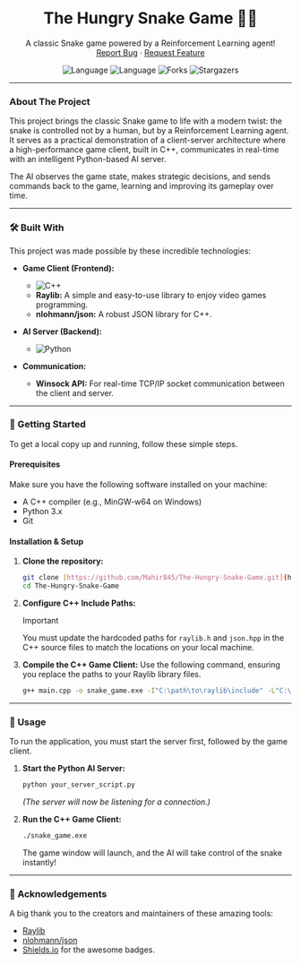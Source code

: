 <div align="center">
  <h1 align="center">The Hungry Snake Game 🐍🧠</h1>
  <p align="center">
    A classic Snake game powered by a Reinforcement Learning agent!
    <br />
    <a href="https://github.com/Mahir845/The-Hungry-Snake-Game/issues">Report Bug</a>
    ·
    <a href="https://github.com/Mahir845/The-Hungry-Snake-Game/issues">Request Feature</a>
  </p>
</div>

<div align="center">

![Language](https://img.shields.io/badge/C%2B%2B-00599C?style=for-the-badge&logo=c%2B%2B&logoColor=white)
![Language](https://img.shields.io/badge/Python-3776AB?style=for-the-badge&logo=python&logoColor=white)
![Forks](https://img.shields.io/github/forks/Mahir845/The-Hungry-Snake-Game?style=for-the-badge&logo=github)
![Stargazers](https://img.shields.io/github/stars/Mahir845/The-Hungry-Snake-Game?style=for-the-badge&logo=github)

</div>

---

### About The Project

This project brings the classic Snake game to life with a modern twist: the snake is controlled not by a human, but by a Reinforcement Learning agent. It serves as a practical demonstration of a client-server architecture where a high-performance game client, built in C++, communicates in real-time with an intelligent Python-based AI server.

The AI observes the game state, makes strategic decisions, and sends commands back to the game, learning and improving its gameplay over time.

---

### 🛠️ Built With

This project was made possible by these incredible technologies:

* **Game Client (Frontend):**
    * ![C++](https://img.shields.io/badge/C%2B%2B-00599C?style=flat-square&logo=c%2B%2B&logoColor=white)
    * **Raylib:** A simple and easy-to-use library to enjoy video games programming.
    * **nlohmann/json:** A robust JSON library for C++.

* **AI Server (Backend):**
    * ![Python](https://img.shields.io/badge/Python-3776AB?style=flat-square&logo=python&logoColor=white)

* **Communication:**
    * **Winsock API:** For real-time TCP/IP socket communication between the client and server.

---

### 🚀 Getting Started

To get a local copy up and running, follow these simple steps.

#### Prerequisites

Make sure you have the following software installed on your machine:
* A C++ compiler (e.g., MinGW-w64 on Windows)
* Python 3.x
* Git

#### Installation & Setup

1.  **Clone the repository:**
    ```sh
    git clone [https://github.com/Mahir845/The-Hungry-Snake-Game.git](https://github.com/Mahir845/The-Hungry-Snake-Game.git)
    cd The-Hungry-Snake-Game
    ```

2.  **Configure C++ Include Paths:**
    > [!IMPORTANT]
    > You must update the hardcoded paths for `raylib.h` and `json.hpp` in the C++ source files to match the locations on your local machine.

3.  **Compile the C++ Game Client:**
    Use the following command, ensuring you replace the paths to your Raylib library files.
    ```sh
    g++ main.cpp -o snake_game.exe -I"C:\path\to\raylib\include" -L"C:\path\to\raylib\lib" -lraylib -lopengl32 -lgdi32 -lwinmm -lws2_32
    ```

---

### 🏃 Usage

To run the application, you must start the server first, followed by the game client.

1.  **Start the Python AI Server:**
    ```sh
    python your_server_script.py
    ```
    *(The server will now be listening for a connection.)*

2.  **Run the C++ Game Client:**
    ```sh
    ./snake_game.exe
    ```
    The game window will launch, and the AI will take control of the snake instantly!

---

### 🙏 Acknowledgements

A big thank you to the creators and maintainers of these amazing tools:
* [Raylib](https://www.raylib.com/)
* [nlohmann/json](https://github.com/nlohmann/json)
* [Shields.io](https://shields.io/) for the awesome badges.

